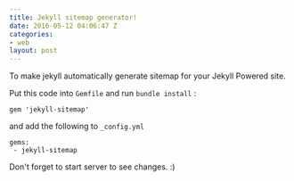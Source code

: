 ```yaml
---
title: Jekyll sitemap generator!
date: 2016-05-12 04:06:47 Z
categories:
- web
layout: post
---
```


To make jekyll automatically generate sitemap for your Jekyll Powered site.

Put this code into `Gemfile` and run `bundle install` :

	gem 'jekyll-sitemap'

and add the following to `_config.yml`

	gems:
 	 - jekyll-sitemap

Don't forget to start server to see changes. :)
